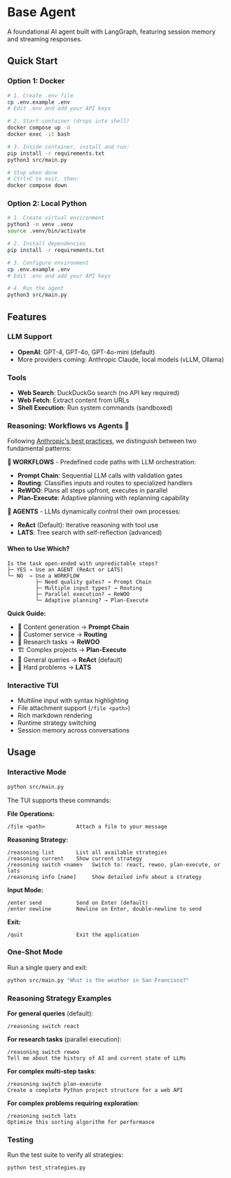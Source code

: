 # Base Agent

A foundational AI agent built with LangGraph, featuring session memory and streaming responses.

## Quick Start

### Option 1: Docker

```bash
# 1. Create .env file
cp .env.example .env
# Edit .env and add your API keys

# 2. Start container (drops into shell)
docker compose up -d
docker exec -it bash

# 3. Inside container, install and run:
pip install -r requirements.txt
python3 src/main.py

# Stop when done
# Ctrl+C to exit, then:
docker compose down
```

### Option 2: Local Python

```bash
# 1. Create virtual environment
python3 -m venv .venv
source .venv/bin/activate

# 2. Install dependencies
pip install -r requirements.txt

# 3. Configure environment
cp .env.example .env
# Edit .env and add your API keys

# 4. Run the agent
python3 src/main.py
```

## Features

### LLM Support
- **OpenAI**: GPT-4, GPT-4o, GPT-4o-mini (default)
- More providers coming: Anthropic Claude, local models (vLLM, Ollama)

### Tools
- **Web Search**: DuckDuckGo search (no API key required)
- **Web Fetch**: Extract content from URLs
- **Shell Execution**: Run system commands (sandboxed)

### Reasoning: Workflows vs Agents 🧠

Following [Anthropic's best practices](https://www.anthropic.com/engineering/building-effective-agents), we distinguish between two fundamental patterns:

**🔄 WORKFLOWS** - Predefined code paths with LLM orchestration:
- **Prompt Chain**: Sequential LLM calls with validation gates
- **Routing**: Classifies inputs and routes to specialized handlers
- **ReWOO**: Plans all steps upfront, executes in parallel
- **Plan-Execute**: Adaptive planning with replanning capability

**🤖 AGENTS** - LLMs dynamically control their own processes:
- **ReAct** (Default): Iterative reasoning with tool use
- **LATS**: Tree search with self-reflection (advanced)

#### When to Use Which?

```
Is the task open-ended with unpredictable steps?
├─ YES → Use an AGENT (ReAct or LATS)
└─ NO  → Use a WORKFLOW
         ├─ Need quality gates? → Prompt Chain
         ├─ Multiple input types? → Routing
         ├─ Parallel execution? → ReWOO
         └─ Adaptive planning? → Plan-Execute
```

**Quick Guide:**
- 📝 Content generation → **Prompt Chain**
- 🎯 Customer service → **Routing**
- 🔬 Research tasks → **ReWOO**
- 🏗️ Complex projects → **Plan-Execute**
- 🔄 General queries → **ReAct** (default)
- 🌳 Hard problems → **LATS**

### Interactive TUI
- Multiline input with syntax highlighting
- File attachment support (`/file <path>`)
- Rich markdown rendering
- Runtime strategy switching
- Session memory across conversations

## Usage

### Interactive Mode

```bash
python src/main.py
```

The TUI supports these commands:

**File Operations:**
```
/file <path>          Attach a file to your message
```

**Reasoning Strategy:**
```
/reasoning list       List all available strategies
/reasoning current    Show current strategy
/reasoning switch <name>   Switch to: react, rewoo, plan-execute, or lats
/reasoning info [name]     Show detailed info about a strategy
```

**Input Mode:**
```
/enter send           Send on Enter (default)
/enter newline        Newline on Enter, double-newline to send
```

**Exit:**
```
/quit                 Exit the application
```

### One-Shot Mode

Run a single query and exit:

```bash
python src/main.py "What is the weather in San Francisco?"
```

### Reasoning Strategy Examples

**For general queries** (default):
```
/reasoning switch react
```

**For research tasks** (parallel execution):
```
/reasoning switch rewoo
Tell me about the history of AI and current state of LLMs
```

**For complex multi-step tasks**:
```
/reasoning switch plan-execute
Create a complete Python project structure for a web API
```

**For complex problems requiring exploration**:
```
/reasoning switch lats
Optimize this sorting algorithm for performance
```

### Testing

Run the test suite to verify all strategies:

```bash
python test_strategies.py
```
